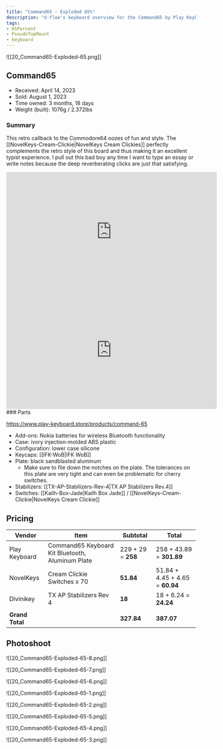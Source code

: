 ```yaml
---
title: "Command65 - Exploded 65%"
description: "d-floe's keyboard overview for the Command65 by Play Keyboard and BIOI."
tags:
- 65Percent
- PseudoTopMount
- keyboard
---
```


![[20_Command65-Exploded-65.png]]
## Command65

- Received: April 14, 2023
- Sold: August 1, 2023
- Time owned: 3 months, 18 days
- Weight (built): 1076g / 2.372lbs

### Summary

This retro callback to the Commodore64 oozes of fun and style. The [[NovelKeys-Cream-Clickie|NovelKeys Cream Clickies]] perfectly complements the retro style of this board and thus making it an excellent typist experience. I pull out this bad boy any time I want to type an essay or write notes because the deep reverberating clicks are just that satisfying.

<iframe width="560" height="315" src="https://www.youtube-nocookie.com/embed/Rp_AqlqRecU" title="YouTube video player" frameborder="0" allow="accelerometer; autoplay; clipboard-write; encrypted-media; gyroscope; picture-in-picture; web-share" allowfullscreen></iframe>
<iframe width="560" height="315" src="https://www.youtube-nocookie.com/embed/4gzmWPU9VB8" title="YouTube video player" frameborder="0" allow="accelerometer; autoplay; clipboard-write; encrypted-media; gyroscope; picture-in-picture; web-share" allowfullscreen></iframe>
### Parts

https://www.play-keyboard.store/products/command-65

- Add-ons: Nokia batteries for wireless Bluetooth functionality
- Case: ivory injection-molded ABS plastic
- Configuration: lower case silicone
- Keycaps: [[IFK-WoB|IFK WoB]]
- Plate: black sandblasted aluminum
    - Make sure to file down the notches on the plate. The tolerances on this plate are very tight and can even be problematic for cherry switches.
- Stabilizers: [[TX-AP-Stabilizers-Rev-4|TX AP Stabilizers Rev.4]]
- Switches: [[Kailh-Box-Jade|Kailh Box Jade]] / [[NovelKeys-Cream-Clickie|NovelKeys Cream Clickie]]

## Pricing

| Vendor          | Item                                             | Subtotal           | Total                           |
| --------------- | ------------------------------------------------ | ------------------ | ------------------------------- |
| Play Keyboard   | Command65 Keyboard Kit Bluetooth, Aluminum Plate | 229 + 29 = **258** | 258 + 43.89 = **301.89**        |
| NovelKeys       | Cream Clickie Switches x 70                      | **51.84**          | 51.84 + 4.45 + 4.65 = **60.94** |
| Divinikey       | TX AP Stabilizers Rev 4                          | **18**             | 18 + 6.24 = **24.24**           |
|                 |                                                  |
| **Grand Total** |                                                  | **327.84**         | **387.07**                      |

## Photoshoot

![[20_Command65-Exploded-65-8.png]]

![[20_Command65-Exploded-65-7.png]]

![[20_Command65-Exploded-65-6.png]]

![[20_Command65-Exploded-65-1.png]]

![[20_Command65-Exploded-65-2.png]]

![[20_Command65-Exploded-65-5.png]]

![[20_Command65-Exploded-65-4.png]]

![[20_Command65-Exploded-65-3.png]]
